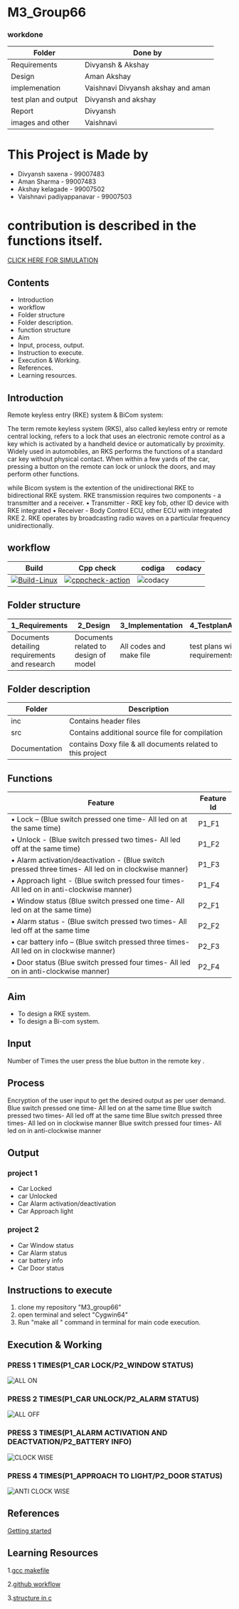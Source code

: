 # M3_Group66
### workdone
|Folder|Done by|
| --- | --- |
|Requirements|Divyansh & Akshay|
|Design| Aman Akshay |
|implemenation| Vaishnavi Divyansh akshay and aman|
|test plan and output | Divyansh and akshay |
|Report| Divyansh |
|images and other| Vaishnavi |

# This Project is Made by
 * Divyansh saxena - 99007483
 * Aman Sharma - 99007483
 * Akshay kelagade - 99007502
 * Vaishnavi padiyappanavar - 99007503
 # contribution is described in the functions itself.
 [CLICK HERE FOR SIMULATION](https://drive.google.com/file/d/11jEGwmUTEPzupa-aGU0C_LeaecoziYDB/view?usp=sharing)
## Contents
* Introduction
* workflow
* Folder structure
* Folder description.
* function structure
* Aim
* Input, process, output.
* Instruction to execute.
* Execution & Working.
* References.
* Learning resources.

## Introduction
Remote keyless entry (RKE) system & BiCom system:

The term remote keyless system (RKS), also called keyless entry or remote central locking, refers to a lock that uses an electronic remote control as a key which is activated by a handheld device or automatically by proximity.
Widely used in automobiles, an RKS performs the functions of a standard car key without physical contact. When within a few yards of the car, pressing a button on the remote can lock or unlock the doors, and may perform other functions.

while Bicom system is the extention of the unidirectional RKE to bidirectional RKE system. 
RKE transmission requires two components - a transmitter and a receiver. 
•	Transmitter - RKE key fob, other ID device with RKE integrated 
•	Receiver - Body Control ECU, other ECU with integrated RKE 
2.	 RKE operates by broadcasting radio waves on a particular frequency unidirectionally. 
 


## workflow 
| Build | Cpp check| codiga | codacy |
| --- |--- | --- | --- | 
|[![Build-Linux](https://github.com/divyanshsaxena521/M3_Group66/actions/workflows/Build-c.yml/badge.svg)](https://github.com/divyanshsaxena521/M3_Group66/actions/workflows/Build-c.yml)|[![cppcheck-action](https://github.com/divyanshsaxena521/M3_Group66/actions/workflows/cppcheck.yml/badge.svg)](https://github.com/divyanshsaxena521/M3_Group66/actions/workflows/cppcheck.yml)|![codacy](https://api.codiga.io/project/31888/status/svg)||
## Folder structure
| 1_Requirements | 2_Design | 3_Implementation | 4_TestplanAndOutput | 5_Report | 6_ImagesAndVideos | 7_Others |
| --- | --- | --- | --- | --- | --- | --- |
| Documents detailing requirements and research | Documents related to design of model | All codes and make file | test plans with requirements | summary of all the folders | screenshots of working projects | refrences and supporting documents |


## Folder description
| Folder | Description | 
| --- | --- | 
| inc | Contains header files |
| src | Contains additional source file for compilation |
| Documentation | contains Doxy file & all documents related to this project |


## Functions 

| Feature  | Feature Id |
| -----------|---------|
•	Lock – (Blue switch pressed one time- All led on at the same time)|P1_F1|
•	Unlock - (Blue switch pressed two times- All led off at the same time)|P1_F2|
•	Alarm activation/deactivation - (Blue switch pressed three times- All led on in clockwise manner)|P1_F3|
•	Approach light - (Blue switch pressed four times- All led on in anti-clockwise manner)|P1_F4|
•	Window status (Blue switch pressed one time- All led on at the same time)|P2_F1|
•	Alarm status - (Blue switch pressed two times- All led off at the same time|P2_F2|
• car battery info – (Blue switch pressed three times- All led on in clockwise manner)|P2_F3|
• Door status (Blue switch pressed four times- All led on in anti-clockwise manner)|P2_F4|
 

## Aim
* To design a RKE system.
* To design a Bi-com system.
## Input
Number of Times the user press the blue button in the remote key .
## Process
Encryption of the user input to get the desired output as per user demand.
Blue switch pressed one time- All led on at the same time
Blue switch pressed two times- All led off at the same time
Blue switch pressed three times- All led on in clockwise manner
Blue switch pressed four times- All led on in anti-clockwise manner
## Output
 ### project 1
   *	Car Locked 
   * car Unlocked 
   * Car Alarm activation/deactivation  
   *	Car Approach light 
 ### project 2
   * Car Window status 
   *	Car Alarm status 
   * car battery info 
   * Car Door status 
 

 ## Instructions to execute
1. clone my repository "M3_group66"
2. open terminal and select "Cygwin64"
3. Run "make all " command in terminal for main code execution.


## Execution & Working
### PRESS 1 TIMES(P1_CAR LOCK/P2_WINDOW STATUS)
![ALL ON](https://user-images.githubusercontent.com/98813747/157951902-0b6ed309-017f-4a78-b837-6d60ba716f6b.gif)
### PRESS 2 TIMES(P1_CAR UNLOCK/P2_ALARM STATUS)
![ALL OFF](https://user-images.githubusercontent.com/98813747/157951952-95b7712f-1fb1-4494-ab9b-f2a6fb5ddb8e.gif)
### PRESS 3 TIMES(P1_ALARM ACTIVATION AND DEACTVATION/P2_BATTERY INFO)
![CLOCK WISE](https://user-images.githubusercontent.com/98813747/157951878-cc072e31-0b73-45ac-b02d-d0d338a43d86.gif)
### PRESS 4 TIMES(P1_APPROACH TO LIGHT/P2_DOOR STATUS)
![ANTI CLOCK WISE](https://user-images.githubusercontent.com/98813747/157951844-75128b57-4fc9-44fd-b689-4a63a3e371d8.gif)



## References
[Getting started ](https://youtu.be/_z0ssXxOM7U)

## Learning Resources

1.[gcc makefile](https://www3.ntu.edu.sg/home/ehchua/programming/cpp/gcc_make.html#zz-2.1)

2.[github workflow](https://www.programiz.com/c-programming/c-dynamic-memory-allocation)

3.[structure in c](https://www.studytonight.com/c/structures-in-c.php/)

